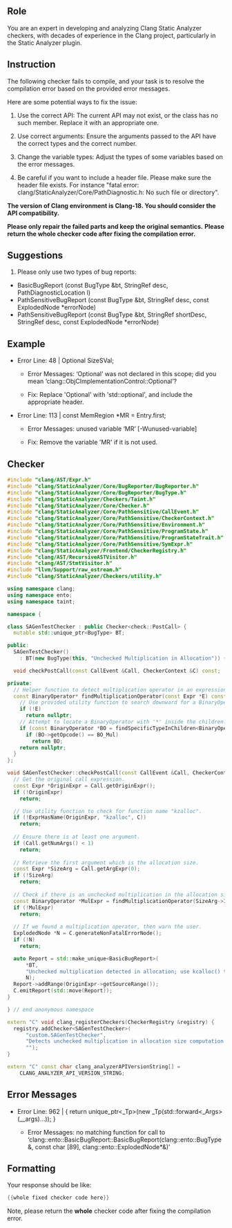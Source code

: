 ## Role

You are an expert in developing and analyzing Clang Static Analyzer checkers, with decades of experience in the Clang project, particularly in the Static Analyzer plugin.

## Instruction

The following checker fails to compile, and your task is to resolve the compilation error based on the provided error messages.

Here are some potential ways to fix the issue:

1. Use the correct API: The current API may not exist, or the class has no such member. Replace it with an appropriate one.

2. Use correct arguments: Ensure the arguments passed to the API have the correct types and the correct number.

3. Change the variable types: Adjust the types of some variables based on the error messages.

4. Be careful if you want to include a header file. Please make sure the header file exists. For instance "fatal error: clang/StaticAnalyzer/Core/PathDiagnostic.h: No such file or directory".

**The version of Clang environment is Clang-18. You should consider the API compatibility.**

**Please only repair the failed parts and keep the original semantics.**
**Please return the whole checker code after fixing the compilation error.**

## Suggestions

1. Please only use two types of bug reports:
  - BasicBugReport (const BugType &bt, StringRef desc, PathDiagnosticLocation l)
  - PathSensitiveBugReport (const BugType &bt, StringRef desc, const ExplodedNode *errorNode)
  - PathSensitiveBugReport (const BugType &bt, StringRef shortDesc, StringRef desc, const ExplodedNode *errorNode)

## Example

- Error Line: 48 |   Optional<DefinedOrUnknownSVal> SizeSVal; 

  - Error Messages: ‘Optional’ was not declared in this scope; did you mean ‘clang::ObjCImplementationControl::Optional’? 

  - Fix: Replace 'Optional<DefinedOrUnknownSVal>' with 'std::optional<DefinedOrUnknownSVal>', and include the appropriate header. 

- Error Line: 113 |     const MemRegion *MR = Entry.first;

    - Error Messages: unused variable ‘MR’ [-Wunused-variable]

    - Fix: Remove the variable 'MR' if it is not used.

## Checker

```cpp
#include "clang/AST/Expr.h"
#include "clang/StaticAnalyzer/Core/BugReporter/BugReporter.h"
#include "clang/StaticAnalyzer/Core/BugReporter/BugType.h"
#include "clang/StaticAnalyzer/Checkers/Taint.h"
#include "clang/StaticAnalyzer/Core/Checker.h"
#include "clang/StaticAnalyzer/Core/PathSensitive/CallEvent.h"
#include "clang/StaticAnalyzer/Core/PathSensitive/CheckerContext.h"
#include "clang/StaticAnalyzer/Core/PathSensitive/Environment.h"
#include "clang/StaticAnalyzer/Core/PathSensitive/ProgramState.h"
#include "clang/StaticAnalyzer/Core/PathSensitive/ProgramStateTrait.h"
#include "clang/StaticAnalyzer/Core/PathSensitive/SymExpr.h"
#include "clang/StaticAnalyzer/Frontend/CheckerRegistry.h"
#include "clang/AST/RecursiveASTVisitor.h"
#include "clang/AST/StmtVisitor.h"
#include "llvm/Support/raw_ostream.h"
#include "clang/StaticAnalyzer/Checkers/utility.h"

using namespace clang;
using namespace ento;
using namespace taint;

namespace {

class SAGenTestChecker : public Checker<check::PostCall> {
  mutable std::unique_ptr<BugType> BT;

public:
  SAGenTestChecker() 
    : BT(new BugType(this, "Unchecked Multiplication in Allocation")) { }

  void checkPostCall(const CallEvent &Call, CheckerContext &C) const;

private:
  // Helper function to detect multiplication operator in an expression.
  const BinaryOperator* findMultiplicationOperator(const Expr *E) const {
    // Use provided utility function to search downward for a BinaryOperator.
    if (!E)
      return nullptr;
    // Attempt to locate a BinaryOperator with '*' inside the children.
    if (const BinaryOperator *BO = findSpecificTypeInChildren<BinaryOperator>(E))
      if (BO->getOpcode() == BO_Mul)
        return BO;
    return nullptr;
  }
};

void SAGenTestChecker::checkPostCall(const CallEvent &Call, CheckerContext &C) const {
  // Get the original call expression.
  const Expr *OriginExpr = Call.getOriginExpr();
  if (!OriginExpr)
    return;

  // Use utility function to check for function name "kzalloc".
  if (!ExprHasName(OriginExpr, "kzalloc", C))
    return;
  
  // Ensure there is at least one argument.
  if (Call.getNumArgs() < 1)
    return;
  
  // Retrieve the first argument which is the allocation size.
  const Expr *SizeArg = Call.getArgExpr(0);
  if (!SizeArg)
    return;
  
  // Check if there is an unchecked multiplication in the allocation size.
  const BinaryOperator *MulExpr = findMultiplicationOperator(SizeArg->IgnoreImpCasts());
  if (!MulExpr)
    return;
  
  // If we found a multiplication operator, then warn the user.
  ExplodedNode *N = C.generateNonFatalErrorNode();
  if (!N)
    return;

  auto Report = std::make_unique<BasicBugReport>(
      *BT,
      "Unchecked multiplication detected in allocation; use kcalloc() to avoid integer overflow", 
      N);
  Report->addRange(OriginExpr->getSourceRange());
  C.emitReport(std::move(Report));
}

} // end anonymous namespace

extern "C" void clang_registerCheckers(CheckerRegistry &registry) {
  registry.addChecker<SAGenTestChecker>(
      "custom.SAGenTestChecker", 
      "Detects unchecked multiplication in allocation size computation in kzalloc calls", 
      "");
}

extern "C" const char clang_analyzerAPIVersionString[] =
    CLANG_ANALYZER_API_VERSION_STRING;

```

## Error Messages 

- Error Line: 962 |     { return unique_ptr<_Tp>(new _Tp(std::forward<_Args>(__args)...)); }

	- Error Messages: no matching function for call to ‘clang::ento::BasicBugReport::BasicBugReport(clang::ento::BugType&, const char [89], clang::ento::ExplodedNode*&)’



## Formatting 

Your response should be like: 

```cpp
{{whole fixed checker code here}}
```

Note, please return the **whole** checker code after fixing the compilation error.